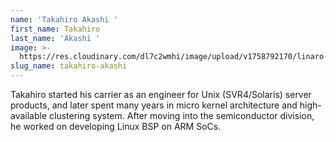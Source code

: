 ```yaml
---
name: 'Takahiro Akashi '
first_name: Takahiro
last_name: 'Akashi '
image: >-
  https://res.cloudinary.com/dl7c2wmhi/image/upload/v1758792170/linaro-website/images/author/takahiro-akashi
slug_name: takahiro-akashi
---
```


Takahiro started his carrier as an engineer for Unix (SVR4/Solaris) server products, and later spent many years in micro kernel architecture and high-available clustering system. After moving into the semiconductor division, he worked on developing Linux BSP on ARM SoCs.
